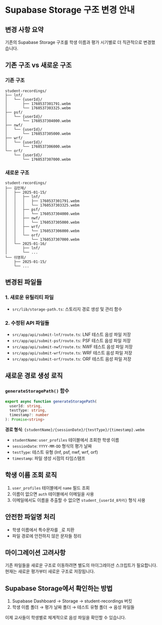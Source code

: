# Supabase Storage 구조 변경 안내

## 변경 사항 요약

기존의 Supabase Storage 구조를 학생 이름과 평가 시기별로 더 직관적으로 변경했습니다.

## 기존 구조 vs 새로운 구조

### 기존 구조
```
student-recordings/
├── lnf/
│   └── {userId}/
│       ├── 1760537301791.webm
│       └── 1760537303325.webm
├── psf/
│   └── {userId}/
│       └── 1760537304000.webm
├── nwf/
│   └── {userId}/
│       └── 1760537305000.webm
├── wrf/
│   └── {userId}/
│       └── 1760537306000.webm
└── orf/
    └── {userId}/
        └── 1760537307000.webm
```

### 새로운 구조
```
student-recordings/
├── 김민제/
│   ├── 2025-01-15/
│   │   ├── lnf/
│   │   │   ├── 1760537301791.webm
│   │   │   └── 1760537303325.webm
│   │   ├── psf/
│   │   │   └── 1760537304000.webm
│   │   ├── nwf/
│   │   │   └── 1760537305000.webm
│   │   ├── wrf/
│   │   │   └── 1760537306000.webm
│   │   └── orf/
│   │       └── 1760537307000.webm
│   └── 2025-01-16/
│       ├── lnf/
│       └── ...
└── 이영희/
    ├── 2025-01-15/
    └── ...
```

## 변경된 파일들

### 1. 새로운 유틸리티 파일
- `src/lib/storage-path.ts`: 스토리지 경로 생성 및 관리 함수

### 2. 수정된 API 파일들
- `src/app/api/submit-lnf/route.ts`: LNF 테스트 음성 파일 저장
- `src/app/api/submit-psf/route.ts`: PSF 테스트 음성 파일 저장
- `src/app/api/submit-nwf/route.ts`: NWF 테스트 음성 파일 저장
- `src/app/api/submit-wrf/route.ts`: WRF 테스트 음성 파일 저장
- `src/app/api/submit-orf/route.ts`: ORF 테스트 음성 파일 저장

## 새로운 경로 생성 로직

### `generateStoragePath()` 함수
```typescript
export async function generateStoragePath(
  userId: string, 
  testType: string, 
  timestamp?: number
): Promise<string>
```

**경로 형식**: `{studentName}/{sessionDate}/{testType}/{timestamp}.webm`

- `studentName`: `user_profiles` 테이블에서 조회한 학생 이름
- `sessionDate`: `YYYY-MM-DD` 형식의 평가 날짜
- `testType`: 테스트 유형 (lnf, psf, nwf, wrf, orf)
- `timestamp`: 파일 생성 시점의 타임스탬프

## 학생 이름 조회 로직

1. `user_profiles` 테이블에서 `name` 필드 조회
2. 이름이 없으면 `auth` 테이블에서 이메일을 사용
3. 이메일에서도 이름을 추출할 수 없으면 `student_{userId_8자리}` 형식 사용

## 안전한 파일명 처리

- 학생 이름에서 특수문자를 `_`로 치환
- 파일 경로에 안전하지 않은 문자들 정리

## 마이그레이션 고려사항

기존 파일들을 새로운 구조로 이동하려면 별도의 마이그레이션 스크립트가 필요합니다. 현재는 새로운 평가부터 새로운 구조로 저장됩니다.

## Supabase Storage에서 확인하는 방법

1. Supabase Dashboard → Storage → student-recordings 버킷
2. 학생 이름 폴더 → 평가 날짜 폴더 → 테스트 유형 폴더 → 음성 파일들

이제 교사들이 학생별로 체계적으로 음성 파일을 확인할 수 있습니다.
